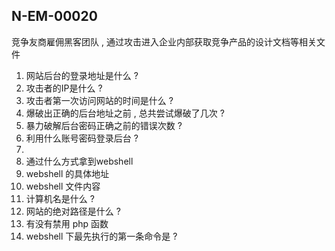 N-EM-00020
---
竞争友商雇佣黑客团队 , 通过攻击进入企业内部获取竞争产品的设计文档等相关文件
1. 网站后台的登录地址是什么 ? 
2. 攻击者的IP是什么 ?
3. 攻击者第一次访问网站的时间是什么 ?
4. 爆破出正确的后台地址之前 , 总共尝试爆破了几次 ? 
5. 暴力破解后台密码正确之前的错误次数 ? 
6. 利用什么账号密码登录后台 ? 
7. 
8. 通过什么方式拿到webshell
9. webshell 的具体地址
10. webshell 文件内容
11. 计算机名是什么 ? 
12. 网站的绝对路径是什么 ? 
13. 有没有禁用 php 函数
14. webshell 下最先执行的第一条命令是 ? 

